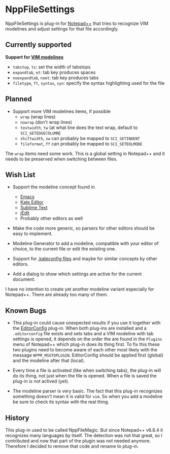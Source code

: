 NppFileSettings
===============

NppFileSettings is plug-in for [Notepad++](https://notepad-plus-plus.org/)
that tries to recognize VIM modelines and adjust settings for that file accordingly.


Currently supported
-------------------

**Support for [VIM modelines](http://vim.wikia.com/wiki/Modeline_magic)**

- `tabstop`, `ts`: set the width of tabstops
- `expandtab`, `et`: tab key produces spaces
- `noexpandtab`, `noet`: tab key produces tabs
- `filetype`, `ft`, `syntax`, `syn`: specify the syntax highlighting used for the file


Planned
-------

* Support more VIM modelines items, if possible
  - `wrap` (wrap lines)
  - `nowrap` (don't wrap lines)
  - `textwidth`, `tw` (at what line does the text wrap, default to `SCI_GETEDGECOLUMN`)
  - `shiftwidth`, `sw` can probably be mapped to `SCI_SETINDENT`
  - `fileformat`, `ff` can probably be mapped to `SCI_SETEOLMODE`

The `wrap` items need some work. This is a global setting in Notepad++ and
it needs to be preserved when switching between files.


Wish List
---------

* Support the modeline concept found in
  - [Emacs](http://www.gnu.org/software/emacs/manual/html_node/emacs/Specifying-File-Variables.html)
  - [Kate Editor](http://kate-editor.org/2006/02/09/kate-modelines/)
  - [Sublime Text](https://github.com/SublimeText/Modelines)
  - [jEdit](http://www.jedit.org/users-guide/buffer-local.html)
  - Probably other editors as well

* Make the code more generic, so parsers for other editors should be easy
  to implement.

* Modeline Generator to add a modeline, compatible with your editor of choice,
  to the current file or edit the existing one.

* Support for [.kateconfig files](http://kate-editor.org/2006/02/09/kateconfig-files/)
  and maybe for similar concepts by other editors.

* Add a dialog to show which settings are active for the current document.

I have no intention to create yet another modeline variant especially for
Notepad++. There are already too many of them.


Known Bugs
----------

* This plug-in could cause unexpected results if you use it together with
  the [EditorConfig](http://editorconfig.org/) plug-in. When both plug-ins
  are installed and a `.editorconfig` file exists and sets tabs and a VIM
  modeline with tab settings is opened, it depends on the order the are
  found in the `Plugins` menu of Notepad++ which plug-in does its thing
  first. To fix this these two plugins need to become aware of each other
  most likely with the message `NPPM_MSGTOPLUGIN`. EditorConfig should be
  applied first (global) and the modeline after that (local).

* Every time a file is activated (like when switching tabs), the plug-in
  will do its thing, not just when the file is opened. When a file is saved
  the plug-in is not actived (yet).

* The modeline parser is very basic. The fact that this plug-in recognizes
  something doesn't mean it is valid for `vim`. So when you add a modeline
  be sure to check its syntax with the real thing.


History
-------

This plug-in used to be called NppFileMagic. But since Notepad++ v6.8.4 it
recognizes many languages by itself. The detection was not that great, so
I contributed and now that part of the plugin was not needed anymore.
Therefore I decided to remove that code and rename to plug-in.
